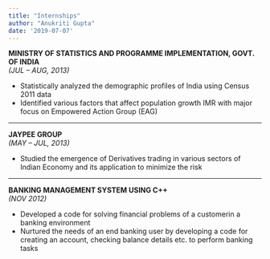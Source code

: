 ```yaml
---
title: "Internships"
author: "Anukriti Gupta"
date: '2019-07-07'
---
```



**MINISTRY OF STATISTICS AND PROGRAMME IMPLEMENTATION, GOVT. OF INDIA**     
 *(JUL – AUG, 2013)*

*	Statistically analyzed the demographic profiles of India using Census 2011 data 
*	Identified various factors that affect population growth IMR with major focus on Empowered Action Group (EAG)

---

**JAYPEE GROUP**      
 *(MAY – JUL, 2013)*

*	Studied the emergence of Derivatives trading in various sectors of Indian Economy and its application to minimize the    risk 

---

**BANKING MANAGEMENT SYSTEM USING C++**     
 *(NOV 2012)*

*	Developed a code for solving financial problems of a customerin a banking environment
*	Nurtured the needs of an end banking user by developing a code for creating an account, checking balance details etc.    to perform banking tasks 

